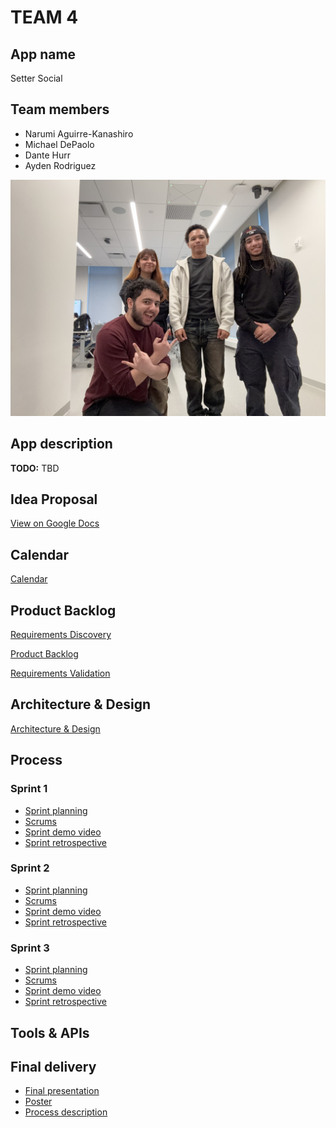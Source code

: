 # TEAM 4

## App name

Setter Social

## Team members

- Narumi Aguirre-Kanashiro
- Michael DePaolo
- Dante Hurr
- Ayden Rodriguez

![Team photo](teamphoto.jpeg)

## App description

**TODO:** TBD

## Idea Proposal
[View on Google Docs](https://docs.google.com/document/d/1E_Oy8bg0Y2sVYaKFZ3GKhS7G9ZgsDuDN/edit)

## Calendar
[Calendar](https://calendar.google.com/calendar/u/0?cid=aXZoMmU3NjhzMjRkdGlxZWYwcXZvbzhxcjBAZ3JvdXAuY2FsZW5kYXIuZ29vZ2xlLmNvbQ)

## Product Backlog
[Requirements Discovery](https://docs.google.com/document/d/16sWuHpuVZluOQdeZk2iXl42V6YaDWeHQfn3sB3lvnDM/edit?usp=sharing)

[Product Backlog](https://docs.google.com/spreadsheets/d/13R0Cm3azh8C6I4ZdDoIX3NGR2KjCGCo3qCF6qDjTQdI/edit?gid=8#gid=8)

[Requirements Validation](https://docs.google.com/document/d/1hbdF4vAeB3ECj7bzoVw4tQ9REHw7zp1r/edit?usp=sharing&ouid=106405741471780344102&rtpof=true&sd=true)

## Architecture & Design
[Architecture & Design](https://www.figma.com/files/team/1095467798080641518/project/282219962/CS-491-Team-4?fuid=1091391913002178406)

## Process

### Sprint 1

* [Sprint planning]()
* [Scrums]()
* [Sprint demo video]()
* [Sprint retrospective]()

### Sprint 2

* [Sprint planning]()
* [Scrums]()
* [Sprint demo video]()
* [Sprint retrospective]()

### Sprint 3

* [Sprint planning]()
* [Scrums]()
* [Sprint demo video]()
* [Sprint retrospective]()

## Tools & APIs

## Final delivery

* [Final presentation]()
* [Poster]()
* [Process description]()


